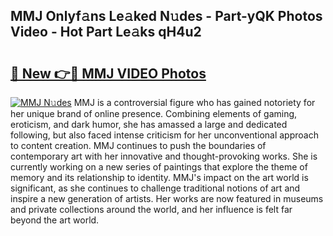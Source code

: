 ## MMJ Onlyf𝚊ns Le𝚊ked N𝚞des - Part-yQK Photos Video - Hot Part Le𝚊ks qH4u2

# <h2><a href="http://ab57423.deff.icu/?id=MMJ">🔗 New 👉🔴 MMJ VIDEO Photos</a></h2>

[![MMJ N𝚞des](https://i.imgur.com/rIISA9y.gif)](http://ab57423.deff.icu/?id=MMJ)
MMJ is a controversial figure who has gained notoriety for her unique brand of online presence. Combining elements of gaming, eroticism, and dark humor, she has amassed a large and dedicated following, but also faced intense criticism for her unconventional approach to content creation. MMJ continues to push the boundaries of contemporary art with her innovative and thought-provoking works. She is currently working on a new series of paintings that explore the theme of memory and its relationship to identity. MMJ's impact on the art world is significant, as she continues to challenge traditional notions of art and inspire a new generation of artists. Her works are now featured in museums and private collections around the world, and her influence is felt far beyond the art world.
